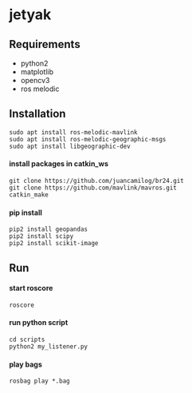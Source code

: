 # jetyak

## Requirements
- python2
- matplotlib
- opencv3
- ros melodic

## Installation
```
sudo apt install ros-melodic-mavlink
sudo apt install ros-melodic-geographic-msgs
sudo apt install libgeographic-dev
```

#### install packages in catkin_ws
```
git clone https://github.com/juancamilog/br24.git
git clone https://github.com/mavlink/mavros.git
catkin_make
```

#### pip install
```
pip2 install geopandas
pip2 install scipy
pip2 install scikit-image
```

## Run

#### start roscore

```
roscore
```

#### run python script

```
cd scripts
python2 my_listener.py
```

#### play bags
```
rosbag play *.bag
```
